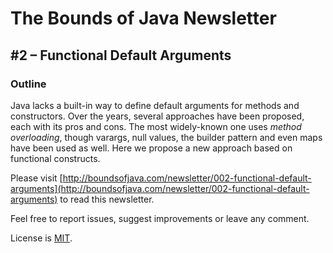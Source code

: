 # The Bounds of Java Newsletter
## #2 &ndash; Functional Default Arguments

### Outline
Java lacks a built-in way to define default arguments for methods and constructors. Over the years, several approaches have been proposed, each with its pros and cons. The most widely-known one uses *method overloading*, though varargs, null values, the builder pattern and even maps have been used as well. Here we propose a new approach based on functional constructs.

Please visit [http://boundsofjava.com/newsletter/002-functional-default-arguments](http://boundsofjava.com/newsletter/002-functional-default-arguments) to read this newsletter.

Feel free to report issues, suggest improvements or leave any comment.

License is [MIT](LICENSE).
